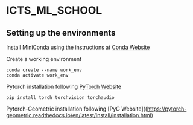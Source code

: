 # ICTS_ML_SCHOOL

## Setting up the environments

Install MiniConda using the instructions at [Conda Website](https://docs.conda.io/en/latest/miniconda.html#quick-command-line-install)

Create a working environment 

```
conda create --name work_env
conda activate work_env
```
Pytorch installation following [PyTorch Website](https://pytorch.org/get-started/locally/)

```
pip install torch torchvision torchaudio
```
Pytorch-Geometric installation following [PyG Website]((https://pytorch-geometric.readthedocs.io/en/latest/install/installation.html)

